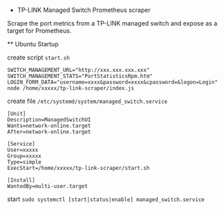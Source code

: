 * TP-LINK Managed Switch Prometheus scraper

Scrape the port metrics from a TP-LINK managed switch and expose as a target for Prometheus.

** Ubuntu Startup

create script ```start.sh```

```
SWITCH_MANAGEMENT_URL="http://xxx.xxx.xxx.xxx" SWITCH_MANAGEMENT_STATS="PortStatisticsRpm.htm" LOGIN_FORM_DATA="username=xxxx&password=xxxx&cpassword=&logon=Login" node /home/xxxxx/tp-link-scraper/index.js
```

create file ```/etc/systemd/system/managed_switch.service```

```
[Unit]
Description=ManagedSwitchUI
Wants=network-online.target
After=network-online.target

[Service]
User=xxxxx
Group=xxxxx
Type=simple
ExecStart=/home/xxxxx/tp-link-scraper/start.sh

[Install]
WantedBy=multi-user.target
```

start
```sudo systemctl [start|status|enable] managed_switch.service```

